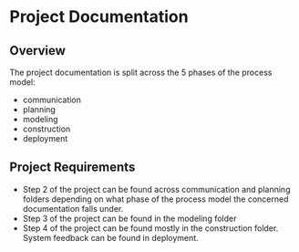 # Project Documentation
## Overview
The project documentation is split across the 5 phases of the process model:
- communication
- planning
- modeling
- construction
- deployment

## Project Requirements
- Step 2 of the project can be found across communication and planning folders depending on what phase of the process model the concerned documentation falls under.
- Step 3 of the project can be found in the modeling folder
- Step 4 of the project can be found mostly in the construction folder. System feedback can be found in deployment. 
